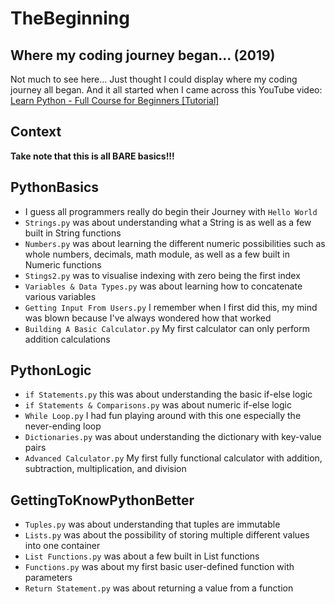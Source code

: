 # TheBeginning

## Where my coding journey began... (2019)

Not much to see here... Just thought I could display where my coding journey all began.
And it all started when I came across this YouTube video:
[Learn Python - Full Course for Beginners [Tutorial]](https://www.youtube.com/watch?v=rfscVS0vtbw)

## Context
**Take note that this is all BARE basics!!!**

## PythonBasics
- I guess all programmers really do begin their Journey with `Hello World`
- `Strings.py` was about understanding what a String is as well as a few built in String functions
- `Numbers.py` was about learning the different numeric possibilities such as whole numbers, decimals, math module, as well as a few built in Numeric functions
- `Stings2.py` was to visualise indexing with zero being the first index
- `Variables & Data Types.py` was about learning how to concatenate various variables
- `Getting Input From Users.py` I remember when I first did this, my mind was blown because I've always wondered how that worked
- `Building A Basic Calculator.py` My first calculator can only perform addition calculations

## PythonLogic
- `if Statements.py` this was about understanding the basic if-else logic
- `if Statements & Comparisons.py` was about numeric if-else logic
- `While Loop.py` I had fun playing around with this one especially the never-ending loop
- `Dictionaries.py` was about understanding the dictionary with key-value pairs
- `Advanced Calculator.py` My first fully functional calculator with addition, subtraction, multiplication, and division

## GettingToKnowPythonBetter
- `Tuples.py` was about understanding that tuples are immutable
- `Lists.py` was about the possibility of storing multiple different values into one container
- `List Functions.py` was about a few built in List functions
- `Functions.py` was about my first basic user-defined function with parameters
- `Return Statement.py` was about returning a value from a function